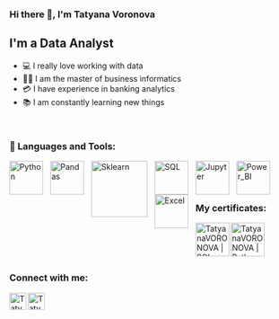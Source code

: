 
### Hi there 👋, I'm Tatyana Voronova

  

## I'm a Data Analyst
- 💻 I really love working with data
- 👩‍🎓 I am the master of business informatics
- 💳 I have experience in banking analytics
- 📚 I am constantly learning new things

 

<br />

### 🧰 Languages and Tools:
<img align="left" alt="Python" width="60px" style="padding-right:10px;" src="https://cdn.jsdelivr.net/gh/devicons/devicon/icons/python/python-original-wordmark.svg" />
<img align="left" alt="Pandas" width="60px" style="padding-right:10px;" src="https://cdn.jsdelivr.net/gh/devicons/devicon/icons/pandas/pandas-original-wordmark.svg" />
<img align="left" alt="Sklearn" width="100px" style="padding-right:10px;" src="https://upload.wikimedia.org/wikipedia/commons/thumb/0/05/Scikit_learn_logo_small.svg/1200px-Scikit_learn_logo_small.svg.png" /> 
<img align="left" alt="SQL" width="60px" style="padding-right:10px;" src="https://cdn.jsdelivr.net/gh/devicons/devicon/icons/postgresql/postgresql-original-wordmark.svg" />
<img align="left" alt="Jupyter" width="60px" style="padding-right:10px;" src="https://cdn.jsdelivr.net/gh/devicons/devicon/icons/jupyter/jupyter-original-wordmark.svg" /> 
<img align="left" alt="Power_BI" width="60px" style="padding-right:10px;" src="https://encrypted-tbn0.gstatic.com/images?q=tbn:ANd9GcS8Yh9wBOz_I22VSkYDSl0x3qh_PcD3RpU-QGZa6xKNzj2p38Sk5p9cW6EyGbHJxCvSvZc&usqp=CAU" /> 
<img align="left" alt="Excel" width="60px" style="padding-right:10px;" src="https://icons.veryicon.com/png/Application/Microsoft%20Office%202013%201/Excel.png" /> 


<br />
 
 
<br />

<br />

### My certificates:

[<img align="left" alt="TatyanaVORONOVA | SQL" width="60px" src="https://stepik.org/media/cache/images/courses/116332/cover_f3Lm49M/3799a95c78aa0808682b9ec3da2f7b62.png" />][SQL]

[<img align="left" alt="TatyanaVORONOVA | Python" width="60px" src="https://stepik.org/media/cache/images/courses/67/cover/a58221f521114b81084c0f72200131c0.png" />][Python]
<br />

<br />

<br />

### Connect with me:

[<img align="left" alt="TatyanaVORONOVA | VK" width="30px" src="https://cdn.jsdelivr.net/npm/simple-icons@v3/icons/vk.svg" />][vk]

[<img align="left" alt="TatyanaVORONOVA | Telegram" width="30px" src="https://cdn.jsdelivr.net/npm/simple-icons@v3/icons/telegram.svg" />][Telegram]


<br />


[vk]: https://vk.com/voronova_tmn
[Telegram]: https://t.me/tanya_voronova72
[SQL]: https://stepik.org/cert/1974532
[Python]: https://stepik.org/cert/1416474
